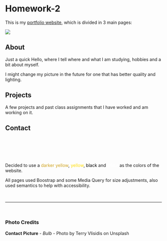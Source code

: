 # **Homework-2**

This is my [portfolio website](https://vjeuel.github.io/Homework-2a), which is divided in 3 main pages:

<img src="http://../images/readme-pic.png">

## **About**
Just a quick Hello, where I tell where and what I am studying, hobbies and a bit about myself.

I might change my picture in the future for one that has better quality and lighting.

## **Projects**
A few projects and past class assignments that I have worked and am working on it.

## **Contact**




<br>
<br>
<br>
<br>

Decided to use a <span style="color: #CEA11C">darker yellow</span>, <span style="color: #fd0">yellow</span>, <span style="color: #000">black</span> and <span style="color: white">white</span> as the colors of the website.

All pages used Boostrap and some Media Query for size adjustments, also used semantics to help with accessibility.

<br>
<hr>
<br>

### **Photo Credits**

**Contact Picture** - *Bulb* - Photo by Terry Vlisidis on Unsplash